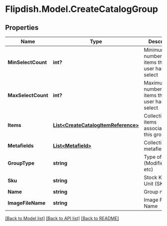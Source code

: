 # Flipdish.Model.CreateCatalogGroup
## Properties

Name | Type | Description | Notes
------------ | ------------- | ------------- | -------------
**MinSelectCount** | **int?** | Minimum number of items that the user has to select | [optional] 
**MaxSelectCount** | **int?** | Maximum number of items that the user has to select | [optional] 
**Items** | [**List&lt;CreateCatalogItemReference&gt;**](CreateCatalogItemReference.md) | Collection of items associated with this group | [optional] 
**Metafields** | [**List&lt;Metafield&gt;**](Metafield.md) | Collection of metafields | [optional] 
**GroupType** | **string** | Type of group (ModifierGroup, etc) | 
**Sku** | **string** | Stock Keeping Unit (SKU) | 
**Name** | **string** | Group name | 
**ImageFileName** | **string** | Image File Name | [optional] 

[[Back to Model list]](../README.md#documentation-for-models) [[Back to API list]](../README.md#documentation-for-api-endpoints) [[Back to README]](../README.md)

